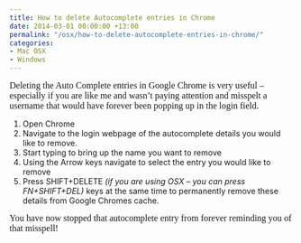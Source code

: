 ```yaml
---
title: How to delete Autocomplete entries in Chrome
date: 2014-03-01 00:00:00 +13:00
permalink: "/osx/how-to-delete-autocomplete-entries-in-chrome/"
categories:
- Mac OSX
- Windows
---
```


<span style="font-family:Times New Roman;font-size:12pt">Deleting the Auto Complete entries in Google Chrome is very useful – especially if you are like me and wasn&#8217;t paying attention and misspelt a username that would have forever been popping up in the login field.<br /> </span>

  1. Open Chrome 
  2. Navigate to the login webpage of the autocomplete details you would like to remove. 
  3. Start typing to bring up the name you want to remove 
  4. Using the Arrow keys navigate to select the entry you would like to remove 
  5. Press SHIFT+DELETE _(if you are using OSX – you can press FN+SHIFT+DEL)_ keys at the same time to permanently remove these details from Google Chromes cache. 

<span style="font-family:Times New Roman;font-size:12pt">You have now stopped that autocomplete entry from forever reminding you of that misspell!</span>
